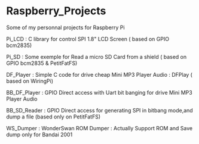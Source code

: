 ﻿# Raspberry_Projects
Some of my personnal projects for Raspberry Pi

Pi_LCD : C library for control SPI 1.8" LCD Screen ( based on GPIO bcm2835)

Pi_SD : Some exemple for Read a micro SD Card from a shield ( based on GPIO bcm2835 & PetitFatFS)

DF_Player : Simple C code for drive cheap Mini MP3 Player Audio : DFPlay ( based on WiringPi)

BB_DF_Player : GPIO Direct access with Uart bit banging for drive Mini MP3 Player Audio

BB_SD_Reader : GPIO Direct access for generating SPI in bitbang mode,and dump a file (based only on PetitFatFS)

WS_Dumper : WonderSwan ROM Dumper : Actually Support ROM and Save dump only for Bandai 2001
